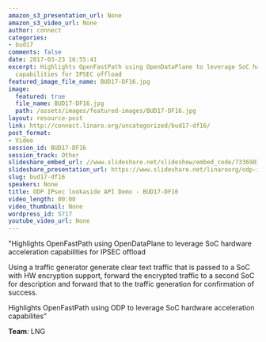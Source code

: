 ```yaml
---
amazon_s3_presentation_url: None
amazon_s3_video_url: None
author: connect
categories:
- bud17
comments: false
date: 2017-03-23 16:55:41
excerpt: Highlights OpenFastPath using OpenDataPlane to leverage SoC hardware acceleration
  capabilities for IPSEC offload
featured_image_file_name: BUD17-DF16.jpg
image:
  featured: true
  file_name: BUD17-DF16.jpg
  path: /assets/images/featured-images/BUD17-DF16.jpg
layout: resource-post
link: http://connect.linaro.org/uncategorized/bud17-df16/
post_format:
- Video
session_id: BUD17-DF16
session_track: Other
slideshare_embed_url: //www.slideshare.net/slideshow/embed_code/73369035
slideshare_presentation_url: https://www.slideshare.net/linaroorg/odp-ipsec-lookaside-api-demo
slug: bud17-df16
speakers: None
title: ODP IPsec lookaside API Demo - BUD17-DF16
video_length: 00:00
video_thumbnail: None
wordpress_id: 5717
youtube_video_url: None
---
```


"Highlights OpenFastPath using OpenDataPlane to leverage SoC hardware acceleration capabilities for IPSEC offload

Using a traffic generator generate clear text traffic that is passed to a SoC with HW encryption support, forward the encrypted traffic to a second SoC for description and forward that to the traffic generation for confirmation of success.

Highlights OpenFastPath using ODP to leverage SoC hardware acceleration capabilites"

**Team**: LNG
